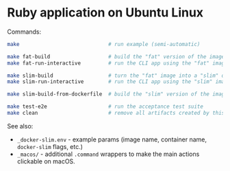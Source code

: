 # Ruby application on Ubuntu Linux

Commands:

```sh
make                             # run example (semi-automatic)

make fat-build                   # build the "fat" version of the image
make fat-run-interactive         # run the CLI app using the "fat" image

make slim-build                  # turn the "fat" image into a "slim" one
make slim-run-interactive        # run the CLI app using the "slim" image

make slim-build-from-dockerfile  # build the "slim" version of the image using the "fat" Dockerfile

make test-e2e                    # run the acceptance test suite
make clean                       # remove all artifacts created by this example
```

See also:

- `_docker-slim.env` - example params (image name, container name, `docker-slim` flags, etc.)
- `_macos/` - additional `.command` wrappers to make the main actions clickable on macOS.
